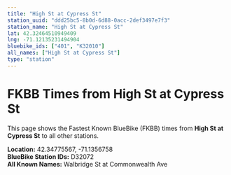 ```yaml
---
title: "High St at Cypress St"
station_uuid: "ddd25bc5-8b0d-6d88-0acc-2def3497e7f3"
station_name: "High St at Cypress St"
lat: 42.32464510949409
lng: -71.12135231494904
bluebike_ids: ["401", "K32010"]
all_names: ["High St at Cypress St"]
type: "station"
---
```


# FKBB Times from High St at Cypress St

This page shows the Fastest Known BlueBike (FKBB) times from **High St at Cypress St** to all other stations.

**Location:** 42.34775567, -71.1356758  
**BlueBike Station IDs:** D32072  
**All Known Names:** Walbridge St at Commonwealth Ave

